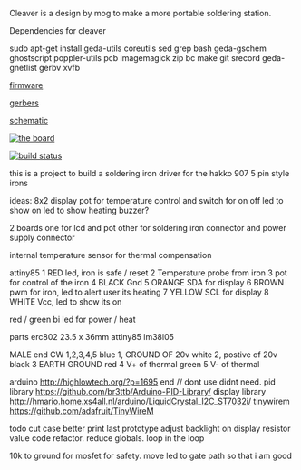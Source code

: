 Cleaver is a design by mog to make a more portable soldering station.

Dependencies for cleaver

sudo apt-get install geda-utils coreutils sed grep bash geda-gschem ghostscript poppler-utils pcb imagemagick zip bc make git srecord geda-gnetlist gerbv xvfb

[firmware](http://artifacts.meatstand.com/cleaver/application.hex)


[gerbers](http://artifacts.meatstand.com/cleaver/gerbers.zip)

[schematic](http://artifacts.meatstand.com/cleaver/schematic.png)

[![the board](http://artifacts.meatstand.com/cleaver/board.png)](http://artifacts.meatstand.com/cleaver/board.png)

[![build status](http://ci.meatstand.com/projects/5/status.png?ref=master)](http://ci.meatstand.com/projects/5?ref=master)


this is a project to build a soldering iron driver for the hakko 907 5 pin style irons


ideas:
8x2 display
pot for temperature control and switch for on off
led to show on
led to show heating
buzzer?

2 boards one for lcd and pot other for soldering iron connector and power supply connector

internal temperature sensor for thermal compensation


attiny85
1 RED led, iron is safe / reset
2 Temperature probe from iron
3 pot for control of the iron
4 BLACK Gnd
5 ORANGE SDA for display
6 BROWN pwm for iron, led to alert user its heating
7 YELLOW SCL for display
8 WHITE Vcc, led to show its on



red / green bi led for power / heat


parts
erc802 23.5 x 36mm
attiny85
lm38l05




MALE end 
CW 1,2,3,4,5
blue	1, GROUND OF 20v
white	2, postive of 20v
black	3 EARTH GROUND
red	4 V+ of thermal
green	5 V- of thermal

arduino http://highlowtech.org/?p=1695 end
// dont use didnt need. pid library https://github.com/br3ttb/Arduino-PID-Library/ 
display library http://hmario.home.xs4all.nl/arduino/LiquidCrystal_I2C_ST7032i/
tinywirem https://github.com/adafruit/TinyWireM


todo
cut case better
print last prototype
adjust backlight on display  resistor value
code refactor.  reduce globals. loop in the loop


10k to ground for mosfet for safety.
move led to gate path so that i am good
